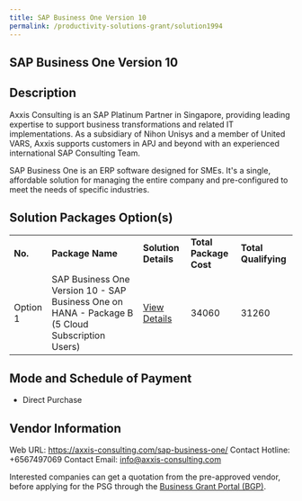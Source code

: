 ```yaml
---
title: SAP Business One Version 10
permalink: /productivity-solutions-grant/solution1994
---
```


## SAP Business One Version 10

## Description

Axxis Consulting is an SAP Platinum Partner in Singapore, providing leading expertise to support business transformations and related IT implementations. As a subsidiary of Nihon Unisys and a member of United VARS, Axxis supports customers in APJ and beyond with an experienced international SAP Consulting Team.

SAP Business One is an ERP software designed for SMEs. It's a single, affordable solution for managing the entire company and pre-configured to meet the needs of specific industries.

## Solution Packages Option(s)

<table>
<tr>
<td><b>No.</b></td>
<td><b>Package Name</b></td>
<td><b>Solution Details</b></td>
<td><b>Total Package Cost</b></td>
<td><b>Total Qualifying</b></td>
</tr>
<tr>
<td>Option 1</td>
<td>SAP Business One Version 10 - SAP Business One on HANA - Package B (5 Cloud Subscription Users)</td>
<td><a href='https://www.gobusiness.gov.sg/images/psg/20200770_Desensitised_Annex_3_Part_2.pdf'>View Details</a></td>
<td>34060</td>
<td>31260</td>
</tr>
</table>

## Mode and Schedule of Payment

 - Direct Purchase

## Vendor Information

 Web URL: https://axxis-consulting.com/sap-business-one/ 
Contact Hotline: +6567497069 
Contact Email: info@axxis-consulting.com 


Interested companies can get a quotation from the pre-approved vendor, before applying for the PSG through the <a href='https://www.businessgrants.gov.sg/'>Business Grant Portal (BGP)</a>.
